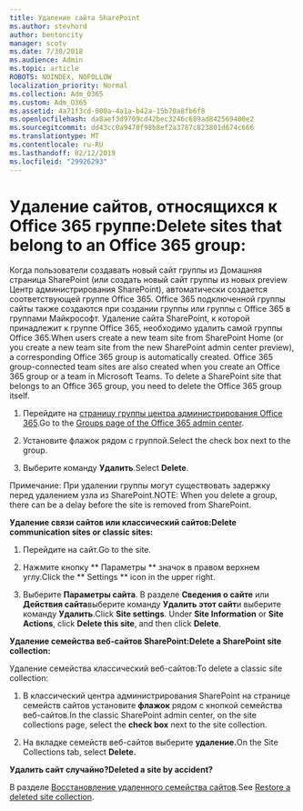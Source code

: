 ```yaml
---
title: Удаление сайта SharePoint
ms.author: stevhord
author: bentoncity
manager: scotv
ms.date: 7/30/2018
ms.audience: Admin
ms.topic: article
ROBOTS: NOINDEX, NOFOLLOW
localization_priority: Normal
ms.collection: Adm_O365
ms.custom: Adm_O365
ms.assetid: 4a71f3cd-000a-4a1a-b42a-15b70a8fb6f8
ms.openlocfilehash: da8aef3d9709cd42bec3246c689ad842569400e2
ms.sourcegitcommit: dd43cc0a9470f98b8ef2a3787c823801d674c666
ms.translationtype: MT
ms.contentlocale: ru-RU
ms.lasthandoff: 02/12/2019
ms.locfileid: "29926293"
---
```

# <a name="delete-sites-that-belong-to-an-office-365-group"></a><span data-ttu-id="02bf8-102">Удаление сайтов, относящихся к Office 365 группе:</span><span class="sxs-lookup"><span data-stu-id="02bf8-102">Delete sites that belong to an Office 365 group:</span></span>

<span data-ttu-id="02bf8-p101">Когда пользователи создавать новый сайт группы из Домашняя страница SharePoint (или создать новый сайт группы из новых preview Центр администрирования SharePoint), автоматически создается соответствующей группе Office 365. Office 365 подключенной группы сайты также создаются при создании группы или группы с Office 365 в группами Майкрософт. Удаление сайта SharePoint, к которой принадлежит к группе Office 365, необходимо удалить самой группы Office 365.</span><span class="sxs-lookup"><span data-stu-id="02bf8-p101">When users create a new team site from SharePoint Home (or you create a new team site from the new SharePoint admin center preview), a corresponding Office 365 group is automatically created. Office 365 group-connected team sites are also created when you create an Office 365 group or a team in Microsoft Teams. To delete a SharePoint site that belongs to an Office 365 group, you need to delete the Office 365 group itself.</span></span> 
  
1. <span data-ttu-id="02bf8-106">Перейдите на [страницу группы центра администрирования Office 365](https://portal.office.com/adminportal/home#/groups).</span><span class="sxs-lookup"><span data-stu-id="02bf8-106">Go to the [Groups page of the Office 365 admin center](https://portal.office.com/adminportal/home#/groups).</span></span>
    
2. <span data-ttu-id="02bf8-107">Установите флажок рядом с группой.</span><span class="sxs-lookup"><span data-stu-id="02bf8-107">Select the check box next to the group.</span></span>
    
3. <span data-ttu-id="02bf8-108">Выберите команду **Удалить**.</span><span class="sxs-lookup"><span data-stu-id="02bf8-108">Select **Delete**.</span></span>
    
<span data-ttu-id="02bf8-109">Примечание: При удалении группы могут существовать задержку перед удалением узла из SharePoint.</span><span class="sxs-lookup"><span data-stu-id="02bf8-109">NOTE: When you delete a group, there can be a delay before the site is removed from SharePoint.</span></span>
  
<span data-ttu-id="02bf8-110">**Удаление связи сайтов или классический сайтов:**</span><span class="sxs-lookup"><span data-stu-id="02bf8-110">**Delete communication sites or classic sites:**</span></span>

1. <span data-ttu-id="02bf8-111">Перейдите на сайт.</span><span class="sxs-lookup"><span data-stu-id="02bf8-111">Go to the site.</span></span>
  
2. <span data-ttu-id="02bf8-112">Нажмите кнопку \*\* Параметры \*\* значок в правом верхнем углу.</span><span class="sxs-lookup"><span data-stu-id="02bf8-112">Click the \*\* Settings \*\* icon in the upper right.</span></span> 
  
3. <span data-ttu-id="02bf8-p102">Выберите **Параметры сайта**. В разделе **Сведения о сайте** или **Действия сайта**выберите команду **Удалить этот сайт**и выберите команду **Удалить**.</span><span class="sxs-lookup"><span data-stu-id="02bf8-p102">Click **Site settings**. Under **Site Information** or **Site Actions**, click **Delete this site**, and then click **Delete**.</span></span>
  
<span data-ttu-id="02bf8-115">**Удаление семейства веб-сайтов SharePoint:**</span><span class="sxs-lookup"><span data-stu-id="02bf8-115">**Delete a SharePoint site collection:**</span></span>

<span data-ttu-id="02bf8-116">Удаление семейства классический веб-сайтов:</span><span class="sxs-lookup"><span data-stu-id="02bf8-116">To delete a classic site collection:</span></span>
  
1. <span data-ttu-id="02bf8-117">В классический центра администрирования SharePoint на странице семейств сайтов установите **флажок** рядом с кнопкой семейства веб-сайтов.</span><span class="sxs-lookup"><span data-stu-id="02bf8-117">In the classic SharePoint admin center, on the site collections page, select the **check box** next to the site collection.</span></span> 
    
2. <span data-ttu-id="02bf8-118">На вкладке семейств веб-сайтов выберите **удаление.**</span><span class="sxs-lookup"><span data-stu-id="02bf8-118">On the Site Collections tab, select **Delete.**</span></span>
    
<span data-ttu-id="02bf8-119">**Удалить сайт случайно?**</span><span class="sxs-lookup"><span data-stu-id="02bf8-119">**Deleted a site by accident?**</span></span>

<span data-ttu-id="02bf8-120">В разделе [Восстановление удаленного семейства сайтов](https://go.microsoft.com/fwlink/?linkid=867660).</span><span class="sxs-lookup"><span data-stu-id="02bf8-120">See [Restore a deleted site collection](https://go.microsoft.com/fwlink/?linkid=867660).</span></span>
  


